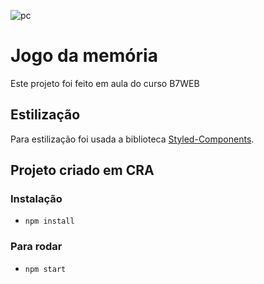 ![pc](https://user-images.githubusercontent.com/82732587/207497118-900f6d85-cd84-4def-b673-e8d5bf5de73a.gif)


# Jogo da memória

Este projeto foi feito em aula do curso B7WEB

## Estilização

Para estilização foi usada a biblioteca [Styled-Components](https://styled-components.com/).

## Projeto criado em CRA

### Instalação
- `npm install`

### Para rodar
- `npm start`
